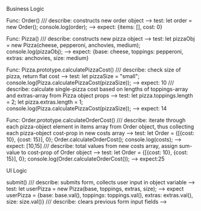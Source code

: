 Business Logic

Func: Order()
/// describe: constructs new order object
--> test: let order = new Order(); console.log(order);
--> expect: {items: [], cost: 0}

Func: Pizza()
/// describe: constructs new pizza object
--> test: let pizzaObj = new Pizza(cheese, pepperoni, anchovies, medium); console.log(pizzaObj);
--> expect: {base: cheese, toppings: pepperoni, extras: anchovies, size: medium}

Func: Pizza.prototype.calculatePizzaCost()
/// describe: check size of pizza, return flat cost
--> test: let pizzaSize = "small"; console.log(Pizza.calculatePizzaCost(pizzaSize));
--> expect: 10
/// describe: calculate single-pizza cost based on lengths of toppings-array and extras-array from Pizza object props
--> test: let pizza.toppings.length = 2; let pizza.extras.length = 1; console.log(Pizza.calculatePizzaCost(pizzaSize));
--> expect: 14

Func: Order.prototype.calculateOrderCost()
/// describe: iterate through each pizza-object element in items array from Order object, thus collecting each pizza-object cost-prop in new costs array
--> test: let Order = {[{cost: 10}, {cost: 15}], 0}; Order.calculateOrderCost(); console.log(costs);
--> expect: [10,15]
/// describe: total values from new costs array, assign sum-value to cost-prop of Order object
--> test: let Order = {[{cost: 10}, {cost: 15}], 0}; console.log(Order.calculateOrderCost()); 
--> expect:25


<!-- 
cancelOrder()
--removes order from UI
--removes order from Order object

editOrder()
--allows user to select/deselect toppings 
-->


UI Logic

<!-- 
attachEventListeners();
-cancel btn
-edit btn
 -->

submit()
/// describe: submits form, collects user input in object variable
--> test: let userPizza = new Pizza(base, toppings, extras, size);
--> expect userPizza = {base: base.val(), toppings: toppings.val(), extras: extras.val(), size: size.val()}
/// describe: clears previous form input fields
-->


